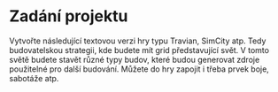# Zadání projektu #
Vytvořte následující textovou verzi hry typu Travian, SimCity atp. Tedy budovatelskou strategii, kde budete mít grid představující svět. V tomto světě budete stavět různé typy budov, které budou generovat zdroje použitelné pro další budování. Můžete do hry zapojit i třeba prvek boje, sabotáže atp.